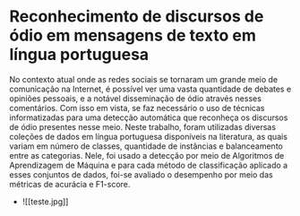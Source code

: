 # Reconhecimento de discursos de ódio em mensagens de texto em língua portuguesa

No contexto atual onde as redes sociais se tornaram um grande meio de comunicação na Internet, é possível ver uma vasta quantidade de debates e opiniões pessoais, e a notável disseminação de ódio através nesses comentários. Com isso em vista,  se faz necessário o uso de técnicas informatizadas para uma detecção automática que reconheça os discursos de ódio presentes nesse meio. Neste trabalho, foram utilizadas diversas coleções de dados em língua portuguesa disponíveis na literatura, as quais variam em número de classes, quantidade de instâncias e balanceamento entre as categorias. Nele, foi usado a detecção por meio de Algoritmos de Aprendizagem de Máquina e para cada método de classificação aplicado a esses conjuntos de dados, foi-se avaliado o desempenho por meio das métricas de acurácia e F1-score.

- ![[teste.jpg]]
